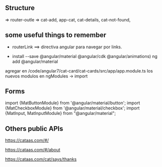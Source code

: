 ## Structure

<app-component>
    <app-cat-header>
    <app-card> => router-outle => cat-add,  app-cat, cat-details, cat-not-found,
    <app-cat-controls>
<app-component>

## some useful things to remember

- routerLink ==> directiva angular para navegar por links.

- install --save @angular/material @angular/cdk @angular/animations)
  ng add @angular/material

agregar en /code/angular7/cat-card/cat-cards/src/app/app.module.ts
los nuevos modulos en ngModules -> import

## Forms

import {MatButtonModule} from '@angular/material/button';
import {MatCheckboxModule} from '@angular/material/checkbox';
import {MatInput, MatInputModule} from "@angular/material";

## Others public APIs

https://cataas.com/#/

https://cataas.com/#/about

https://cataas.com/cat/says/thanks
